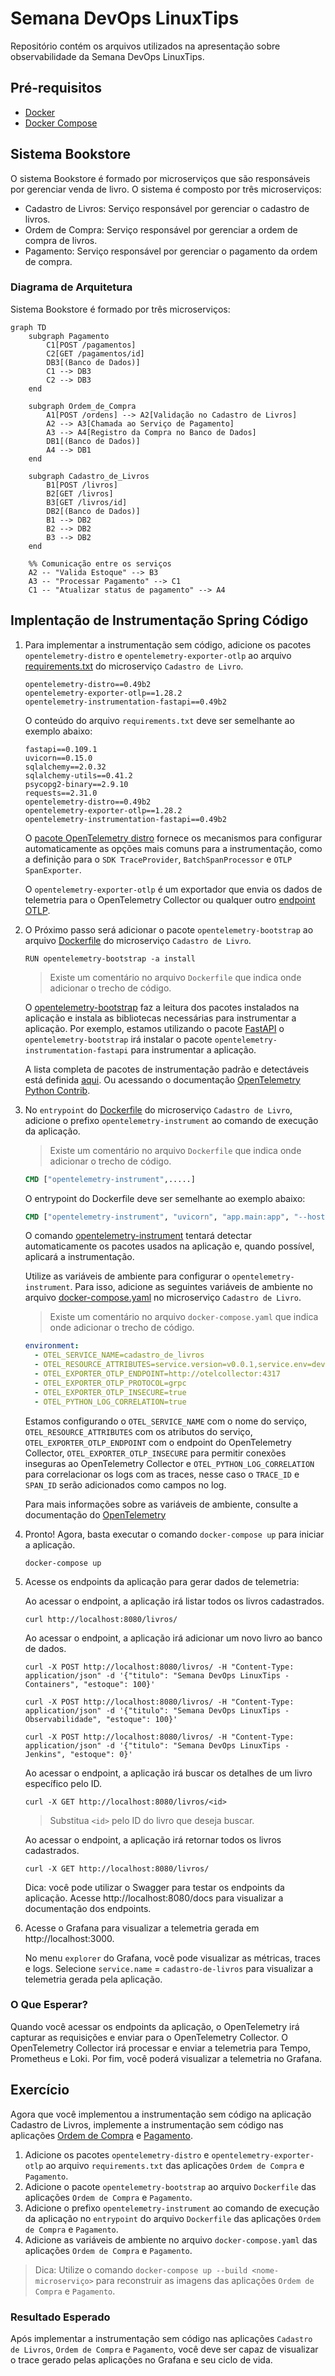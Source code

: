 # Semana DevOps LinuxTips

Repositório contém os arquivos utilizados na apresentação sobre observabilidade da Semana DevOps LinuxTips.

## Pré-requisitos

- [Docker](https://docs.docker.com/get-docker/)
- [Docker Compose](https://docs.docker.com/compose/install/)

## Sistema Bookstore

O sistema Bookstore é formado por microserviços que são responsáveis por gerenciar venda de livro. O sistema é composto por três microserviços:

- Cadastro de Livros: Serviço responsável por gerenciar o cadastro de livros.
- Ordem de Compra: Serviço responsável por gerenciar a ordem de compra de livros.
- Pagamento: Serviço responsável por gerenciar o pagamento da ordem de compra.

### Diagrama de Arquitetura

Sistema Bookstore é formado por três microserviços:

```mermaid
graph TD
    subgraph Pagamento
        C1[POST /pagamentos]
        C2[GET /pagamentos/id]
        DB3[(Banco de Dados)]
        C1 --> DB3
        C2 --> DB3
    end

    subgraph Ordem_de_Compra
        A1[POST /ordens] --> A2[Validação no Cadastro de Livros]
        A2 --> A3[Chamada ao Serviço de Pagamento]
        A3 --> A4[Registro da Compra no Banco de Dados]
        DB1[(Banco de Dados)]
        A4 --> DB1
    end

    subgraph Cadastro_de_Livros
        B1[POST /livros]
        B2[GET /livros]
        B3[GET /livros/id]
        DB2[(Banco de Dados)]
        B1 --> DB2
        B2 --> DB2
        B3 --> DB2
    end

    %% Comunicação entre os serviços
    A2 -- "Valida Estoque" --> B3
    A3 -- "Processar Pagamento" --> C1
    C1 -- "Atualizar status de pagamento" --> A4
```

## Implentação de Instrumentação Spring Código

1. Para implementar a instrumentação sem código, adicione os pacotes `opentelemetry-distro` e `opentelemetry-exporter-otlp` ao arquivo [requirements.txt](../../book_store/cadastro_de_livros/requirements.txt) do microserviço `Cadastro de Livro`.

    ```shell
    opentelemetry-distro==0.49b2
    opentelemetry-exporter-otlp==1.28.2
    opentelemetry-instrumentation-fastapi==0.49b2
    ```

    O conteúdo do arquivo `requirements.txt` deve ser semelhante ao exemplo abaixo:

    ```shell
    fastapi==0.109.1
    uvicorn==0.15.0
    sqlalchemy==2.0.32
    sqlalchemy-utils==0.41.2
    psycopg2-binary==2.9.10
    requests==2.31.0
    opentelemetry-distro==0.49b2
    opentelemetry-exporter-otlp==1.28.2
    opentelemetry-instrumentation-fastapi==0.49b2
    ```

    O [pacote OpenTelemetry distro](https://opentelemetry.io/docs/languages/python/distro/) fornece os mecanismos para configurar automaticamente as opções mais comuns para a instrumentação, como a definição para o `SDK TraceProvider`, `BatchSpanProcessor` e `OTLP SpanExporter`.
    
    O `opentelemetry-exporter-otlp` é um exportador que envia os dados de telemetria para o OpenTelemetry Collector ou qualquer outro [endpoint OTLP](https://opentelemetry.io/docs/specs/otel/protocol/exporter/).
    
1. O Próximo passo será adicionar o pacote `opentelemetry-bootstrap` ao arquivo [Dockerfile](../../book_store/cadastro_de_livros/Dockerfile) do microserviço `Cadastro de Livro`.

    ```shell
    RUN opentelemetry-bootstrap -a install
    ```
    > Existe um comentário no arquivo `Dockerfile` que indica onde adicionar o trecho de código.
    
    O [opentelemetry-bootstrap](https://github.com/open-telemetry/opentelemetry-python-contrib/tree/main/opentelemetry-instrumentation#opentelemetry-bootstrap) faz a leitura dos pacotes instalados na aplicação e instala as bibliotecas necessárias para instrumentar a aplicação. Por exemplo, estamos utilizando o pacote [FastAPI](https://fastapi.tiangolo.com/) o `opentelemetry-bootstrap` irá instalar o pacote `opentelemetry-instrumentation-fastapi` para instrumentar a aplicação.

    A lista completa de pacotes de instrumentação padrão e detectáveis está definida [aqui](https://github.com/open-telemetry/opentelemetry-python-contrib/blob/main/opentelemetry-instrumentation/src/opentelemetry/instrumentation/bootstrap_gen.py). Ou acessando o documentação [OpenTelemetry Python Contrib](https://opentelemetry-python-contrib.readthedocs.io/en/latest/).

1. No `entrypoint` do [Dockerfile](../../book_store/cadastro_de_livros/Dockerfile) do microserviço `Cadastro de Livro`, adicione o prefixo `opentelemetry-instrument` ao comando de execução da aplicação. 

    > Existe um comentário no arquivo `Dockerfile` que indica onde adicionar o trecho de código.

    ```Dockerfile
    CMD ["opentelemetry-instrument",.....]
    ```

    O entrypoint do Dockerfile deve ser semelhante ao exemplo abaixo:

    ```Dockerfile
    CMD ["opentelemetry-instrument", "uvicorn", "app.main:app", "--host", "0.0.0.0", "--port", "8080"]
    ```

    O comando [opentelemetry-instrument](https://github.com/open-telemetry/opentelemetry-python-contrib/tree/main/opentelemetry-instrumentation#opentelemetry-instrument) tentará detectar automaticamente os pacotes usados na aplicação e, quando possível, aplicará a instrumentação. 
    
    Utilize as variáveis de ambiente para configurar o `opentelemetry-instrument`. Para isso, adicione as seguintes variáveis de ambiente no arquivo [docker-compose.yaml](../../docker-compose.yaml) no microserviço `Cadastro de Livro`.

    > Existe um comentário no arquivo `docker-compose.yaml` que indica onde adicionar o trecho de código.

    ```yaml
    environment:
      - OTEL_SERVICE_NAME=cadastro_de_livros
      - OTEL_RESOURCE_ATTRIBUTES=service.version=v0.0.1,service.env=dev
      - OTEL_EXPORTER_OTLP_ENDPOINT=http://otelcollector:4317
      - OTEL_EXPORTER_OTLP_PROTOCOL=grpc
      - OTEL_EXPORTER_OTLP_INSECURE=true
      - OTEL_PYTHON_LOG_CORRELATION=true
    ```

    Estamos configurando o `OTEL_SERVICE_NAME` com o nome do serviço, `OTEL_RESOURCE_ATTRIBUTES` com os atributos do serviço, `OTEL_EXPORTER_OTLP_ENDPOINT` com o endpoint do OpenTelemetry Collector, `OTEL_EXPORTER_OTLP_INSECURE` para permitir conexões inseguras ao OpenTelemetry Collector e `OTEL_PYTHON_LOG_CORRELATION` para correlacionar os logs com as traces, nesse caso o `TRACE_ID` e `SPAN_ID` serão adicionados como campos no log.

    Para mais informações sobre as variáveis de ambiente, consulte a documentação do [OpenTelemetry](https://opentelemetry.io/docs/languages/sdk-configuration/general/)

1. Pronto! Agora, basta executar o comando `docker-compose up` para iniciar a aplicação.

    ```shell
    docker-compose up
    ```

1. Acesse os endpoints da aplicação para gerar dados de telemetria:

    Ao acessar o endpoint, a aplicação irá listar todos os livros cadastrados.

    ```shell
    curl http://localhost:8080/livros/
    ```

    Ao acessar o endpoint, a aplicação irá adicionar um novo livro ao banco de dados.

    ```shell
    curl -X POST http://localhost:8080/livros/ -H "Content-Type: application/json" -d '{"titulo": "Semana DevOps LinuxTips - Containers", "estoque": 100}'

    curl -X POST http://localhost:8080/livros/ -H "Content-Type: application/json" -d '{"titulo": "Semana DevOps LinuxTips - Observabilidade", "estoque": 100}'
    
    curl -X POST http://localhost:8080/livros/ -H "Content-Type: application/json" -d '{"titulo": "Semana DevOps LinuxTips - Jenkins", "estoque": 0}'
    ```

    Ao acessar o endpoint, a aplicação irá buscar os detalhes de um livro específico pelo ID.

    ```shell
    curl -X GET http://localhost:8080/livros/<id>
    ```
    > Substitua `<id>` pelo ID do livro que deseja buscar.

    Ao acessar o endpoint, a aplicação irá retornar todos os livros cadastrados.

    ```shell
    curl -X GET http://localhost:8080/livros/
    ```

    Dica: você pode utilizar o Swagger para testar os endpoints da aplicação. 
    Acesse http://localhost:8080/docs para visualizar a documentação dos endpoints.

1. Acesse o Grafana para visualizar a telemetria gerada em http://localhost:3000.

    No menu `explorer` do Grafana, você pode visualizar as métricas, traces e logs. Selecione `service.name` = `cadastro-de-livros` para visualizar a telemetria gerada pela aplicação.

### O Que Esperar?

Quando você acessar os endpoints da aplicação, o OpenTelemetry irá capturar as requisições e enviar para o OpenTelemetry Collector. O OpenTelemetry Collector irá processar e enviar a telemetria para Tempo, Prometheus e Loki. Por fim, você poderá visualizar a telemetria no Grafana.

## Exercício

Agora que você implementou a instrumentação sem código na aplicação Cadastro de Livros, implemente a instrumentação sem código nas aplicações [Ordem de Compra](../../book_store/ordem_de_compra/) e [Pagamento](../../book_store/pagamento/).

1. Adicione os pacotes `opentelemetry-distro` e `opentelemetry-exporter-otlp` ao arquivo `requirements.txt` das aplicações `Ordem de Compra` e `Pagamento`.
1. Adicione o pacote `opentelemetry-bootstrap` ao arquivo `Dockerfile` das aplicações `Ordem de Compra` e `Pagamento`.
1. Adicione o prefixo `opentelemetry-instrument` ao comando de execução da aplicação no `entrypoint` do arquivo `Dockerfile` das aplicações `Ordem de Compra` e `Pagamento`.
1. Adicione as variáveis de ambiente no arquivo `docker-compose.yaml` das aplicações `Ordem de Compra` e `Pagamento`.

> Dica: Utilize o comando `docker-compose up --build <nome-microserviço>` para reconstruir as imagens das aplicações `Ordem de Compra` e `Pagamento`.

### Resultado Esperado

Após implementar a instrumentação sem código nas aplicações `Cadastro de Livros`, `Ordem de Compra` e `Pagamento`, você deve ser capaz de visualizar o trace gerado pelas aplicações no Grafana e seu ciclo de vida.
